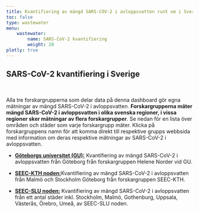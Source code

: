 ```yaml
---
title: Kvantifiering av mängd SARS-COV-2 i avloppsvatten runt om i Sverige
toc: false
type: wastewater
menu:
    wastewater:
        name: SARS-CoV-2 kvantifiering
        weight: 20
plotly: true
---
```


## SARS-CoV-2 kvantifiering i Sverige
<br>

Alla tre forskargrupperna som delar data på denna dashboard gör egna mätningar av mängd SARS-CoV-2 i avloppsvatten. **Forskargrupperna mäter mängd SARS-CoV-2 i  avloppsvatten i olika svenska regioner, i vissa regioner sker mätningar av flera forskargrupper**. Se nedan för en lista över områden och städer som varje forskargrupp mäter. Klicka på forskargruppens namn för att komma direkt till respektive grupps webbsida med information om deras respektive mätningar av SARS-CoV-2 i avloppsvatten.

- [**Göteborgs universitet (GU):**](/sv/dashboards/wastewater/covid_quant_gu/) Kvantifiering av mängd SARS-CoV-2 i avloppsvatten från Göteborg från  forskargruppen Helene Norder vid GU.

- [**SEEC-KTH noden:**](/sv/dashboards/wastewater/covid_quant_kth/)Kvantifiering av mängd SARS-CoV-2 i avloppsvatten från Malmö och Stockholm Göteborg från forskargruppen SEEC-KTH.

- [**SEEC-SLU noden:**](/sv/dashboards/wastewater/covid_quant_slu/) Kvantifiering av mängd SARS-CoV-2 i avloppsvatten från ett antal städer inkl. Stockholm, Malmö, Gothenburg, Uppsala, Västerås, Örebro, Umeå, av SEEC-SLU noden.
